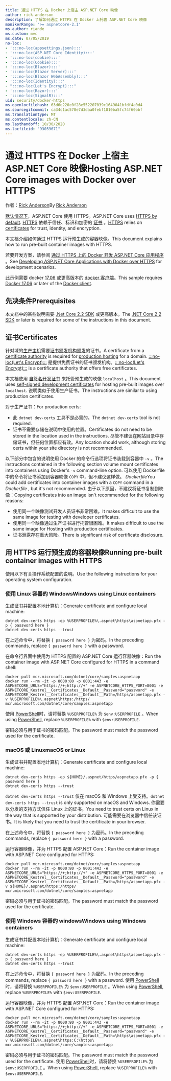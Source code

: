 ```yaml
---
title: 通过 HTTPS 在 Docker 上宿主 ASP.NET Core 映像
author: rick-anderson
description: 了解如何通过 HTTPS 在 Docker 上托管 ASP.NET Core 映像
monikerRange: '>= aspnetcore-2.1'
ms.author: riande
ms.custom: mvc
ms.date: 07/05/2019
no-loc:
- ':::no-loc(appsettings.json):::'
- ':::no-loc(ASP.NET Core Identity):::'
- ':::no-loc(cookie):::'
- ':::no-loc(Cookie):::'
- ':::no-loc(Blazor):::'
- ':::no-loc(Blazor Server):::'
- ':::no-loc(Blazor WebAssembly):::'
- ':::no-loc(Identity):::'
- ":::no-loc(Let's Encrypt):::"
- ':::no-loc(Razor):::'
- ':::no-loc(SignalR):::'
uid: security/docker-https
ms.openlocfilehash: 63d6e220c0f28e552207039c1649041bfdf4a0d4
ms.sourcegitcommit: ca34c1ac578e7d3daa0febf1810ba5fc74f60bbf
ms.translationtype: MT
ms.contentlocale: zh-CN
ms.lasthandoff: 10/30/2020
ms.locfileid: "93059671"
---
```

# <a name="hosting-aspnet-core-images-with-docker-over-https"></a><span data-ttu-id="9b8bf-103">通过 HTTPS 在 Docker 上宿主 ASP.NET Core 映像</span><span class="sxs-lookup"><span data-stu-id="9b8bf-103">Hosting ASP.NET Core images with Docker over HTTPS</span></span>

<span data-ttu-id="9b8bf-104">作者：[Rick Anderson](https://twitter.com/RickAndMSFT)</span><span class="sxs-lookup"><span data-stu-id="9b8bf-104">By [Rick Anderson](https://twitter.com/RickAndMSFT)</span></span>

<span data-ttu-id="9b8bf-105">[默认情况下](./enforcing-ssl.md)，ASP.NET Core 使用 HTTPS。</span><span class="sxs-lookup"><span data-stu-id="9b8bf-105">ASP.NET Core uses [HTTPS by default](./enforcing-ssl.md).</span></span> <span data-ttu-id="9b8bf-106">[HTTPS](https://en.wikipedia.org/wiki/HTTPS) 依赖于信任、标识和加密的 [证书](https://en.wikipedia.org/wiki/Public_key_certificate) 。</span><span class="sxs-lookup"><span data-stu-id="9b8bf-106">[HTTPS](https://en.wikipedia.org/wiki/HTTPS) relies on [certificates](https://en.wikipedia.org/wiki/Public_key_certificate) for trust, identity, and encryption.</span></span>

<span data-ttu-id="9b8bf-107">本文档介绍如何通过 HTTPS 运行预生成的容器映像。</span><span class="sxs-lookup"><span data-stu-id="9b8bf-107">This document explains how to run pre-built container images with HTTPS.</span></span>

<span data-ttu-id="9b8bf-108">若要开发方案，请参阅 [通过 HTTPS 上的 Docker 开发 ASP.NET Core 应用程序](https://github.com/dotnet/dotnet-docker/blob/master/samples/run-aspnetcore-https-development.md) 。</span><span class="sxs-lookup"><span data-stu-id="9b8bf-108">See [Developing ASP.NET Core Applications with Docker over HTTPS](https://github.com/dotnet/dotnet-docker/blob/master/samples/run-aspnetcore-https-development.md) for development scenarios.</span></span>

<span data-ttu-id="9b8bf-109">此示例需要 docker [17.06](https://docs.docker.com/release-notes/docker-ce) 或更高版本的 [docker 客户端](https://www.docker.com/products/docker)。</span><span class="sxs-lookup"><span data-stu-id="9b8bf-109">This sample requires [Docker 17.06](https://docs.docker.com/release-notes/docker-ce) or later of the [Docker client](https://www.docker.com/products/docker).</span></span>

## <a name="prerequisites"></a><span data-ttu-id="9b8bf-110">先决条件</span><span class="sxs-lookup"><span data-stu-id="9b8bf-110">Prerequisites</span></span>

<span data-ttu-id="9b8bf-111">本文档中的某些说明需要 [.Net Core 2.2 SDK](https://dotnet.microsoft.com/download) 或更高版本。</span><span class="sxs-lookup"><span data-stu-id="9b8bf-111">The [.NET Core 2.2 SDK](https://dotnet.microsoft.com/download) or later is required for some of the instructions in this document.</span></span>

## <a name="certificates"></a><span data-ttu-id="9b8bf-112">证书</span><span class="sxs-lookup"><span data-stu-id="9b8bf-112">Certificates</span></span>

<span data-ttu-id="9b8bf-113">针对域的[生产主机](https://blogs.msdn.microsoft.com/webdev/2017/11/29/configuring-https-in-asp-net-core-across-different-platforms/)需要[证书颁发机构颁发](https://wikipedia.org/wiki/Certificate_authority)的证书。</span><span class="sxs-lookup"><span data-stu-id="9b8bf-113">A certificate from a [certificate authority](https://wikipedia.org/wiki/Certificate_authority) is required for [production hosting](https://blogs.msdn.microsoft.com/webdev/2017/11/29/configuring-https-in-asp-net-core-across-different-platforms/) for a domain.</span></span> <span data-ttu-id="9b8bf-114">[:::no-loc(Let's Encrypt):::](https://letsencrypt.org/) 是提供免费证书的证书颁发机构。</span><span class="sxs-lookup"><span data-stu-id="9b8bf-114">[:::no-loc(Let's Encrypt):::](https://letsencrypt.org/) is a certificate authority that offers free certificates.</span></span>

<span data-ttu-id="9b8bf-115">本文档使用 [自签名开发证书](https://en.wikipedia.org/wiki/Self-signed_certificate) 来托管预生成的映像 `localhost` 。</span><span class="sxs-lookup"><span data-stu-id="9b8bf-115">This document uses [self-signed development certificates](https://en.wikipedia.org/wiki/Self-signed_certificate) for hosting pre-built images over `localhost`.</span></span> <span data-ttu-id="9b8bf-116">说明类似于使用生产证书。</span><span class="sxs-lookup"><span data-stu-id="9b8bf-116">The instructions are similar to using production certificates.</span></span>

<span data-ttu-id="9b8bf-117">对于生产证书：</span><span class="sxs-lookup"><span data-stu-id="9b8bf-117">For production certs:</span></span>

* <span data-ttu-id="9b8bf-118">此 `dotnet dev-certs` 工具不是必需的。</span><span class="sxs-lookup"><span data-stu-id="9b8bf-118">The `dotnet dev-certs` tool is not required.</span></span>
* <span data-ttu-id="9b8bf-119">证书不需要存储在说明中使用的位置。</span><span class="sxs-lookup"><span data-stu-id="9b8bf-119">Certificates do not need to be stored in the location used in the instructions.</span></span> <span data-ttu-id="9b8bf-120">尽管不建议在网站目录中存储证书，但任何位置都应有效。</span><span class="sxs-lookup"><span data-stu-id="9b8bf-120">Any location should work, although storing certs within your site directory is not recommended.</span></span>

<span data-ttu-id="9b8bf-121">以下部分中包含的说明使用 Docker 的命令行选项将证书装载到容器中 `-v` 。</span><span class="sxs-lookup"><span data-stu-id="9b8bf-121">The instructions contained in the following section volume mount certificates into containers using Docker's `-v` command-line option.</span></span> <span data-ttu-id="9b8bf-122">可以使用 Dockerfile 中的命令将证书添加到容器映像 `COPY` 中，但不建议这样做。 *Dockerfile*</span><span class="sxs-lookup"><span data-stu-id="9b8bf-122">You could add certificates into container images with a `COPY` command in a *Dockerfile* , but it's not recommended.</span></span> <span data-ttu-id="9b8bf-123">由于以下原因，不建议将证书复制到映像：</span><span class="sxs-lookup"><span data-stu-id="9b8bf-123">Copying certificates into an image isn't recommended for the following reasons:</span></span>

* <span data-ttu-id="9b8bf-124">使用同一个映像测试开发人员证书非常困难。</span><span class="sxs-lookup"><span data-stu-id="9b8bf-124">It makes difficult to use the same image for testing with developer certificates.</span></span>
* <span data-ttu-id="9b8bf-125">使用同一个映像通过生产证书进行托管很困难。</span><span class="sxs-lookup"><span data-stu-id="9b8bf-125">It makes difficult to use the same image for Hosting with production certificates.</span></span>
* <span data-ttu-id="9b8bf-126">证书泄露存在重大风险。</span><span class="sxs-lookup"><span data-stu-id="9b8bf-126">There is significant risk of certificate disclosure.</span></span>

## <a name="running-pre-built-container-images-with-https"></a><span data-ttu-id="9b8bf-127">用 HTTPS 运行预生成的容器映像</span><span class="sxs-lookup"><span data-stu-id="9b8bf-127">Running pre-built container images with HTTPS</span></span>

<span data-ttu-id="9b8bf-128">使用以下有关操作系统配置的说明。</span><span class="sxs-lookup"><span data-stu-id="9b8bf-128">Use the following instructions for your operating system configuration.</span></span>

### <a name="windows-using-linux-containers"></a><span data-ttu-id="9b8bf-129">使用 Linux 容器的 Windows</span><span class="sxs-lookup"><span data-stu-id="9b8bf-129">Windows using Linux containers</span></span>

<span data-ttu-id="9b8bf-130">生成证书并配置本地计算机：</span><span class="sxs-lookup"><span data-stu-id="9b8bf-130">Generate certificate and configure local machine:</span></span>

```dotnetcli
dotnet dev-certs https -ep %USERPROFILE%\.aspnet\https\aspnetapp.pfx -p { password here }
dotnet dev-certs https --trust
```

<span data-ttu-id="9b8bf-131">在上述命令中，将替换 `{ password here }` 为密码。</span><span class="sxs-lookup"><span data-stu-id="9b8bf-131">In the preceding commands, replace `{ password here }` with a password.</span></span>

<span data-ttu-id="9b8bf-132">在命令行界面中使用为 HTTPS 配置的 ASP.NET Core 运行容器映像：</span><span class="sxs-lookup"><span data-stu-id="9b8bf-132">Run the container image with ASP.NET Core configured for HTTPS in a command shell:</span></span>

```console
docker pull mcr.microsoft.com/dotnet/core/samples:aspnetapp
docker run --rm -it -p 8000:80 -p 8001:443 -e ASPNETCORE_URLS="https://+;http://+" -e ASPNETCORE_HTTPS_PORT=8001 -e ASPNETCORE_Kestrel__Certificates__Default__Password="password" -e ASPNETCORE_Kestrel__Certificates__Default__Path=/https/aspnetapp.pfx -v %USERPROFILE%\.aspnet\https:/https/ mcr.microsoft.com/dotnet/core/samples:aspnetapp
```

<span data-ttu-id="9b8bf-133">使用 [PowerShell](/powershell/scripting/overview)时，请将替换 `%USERPROFILE%` 为 `$env:USERPROFILE` 。</span><span class="sxs-lookup"><span data-stu-id="9b8bf-133">When using [PowerShell](/powershell/scripting/overview), replace `%USERPROFILE%` with `$env:USERPROFILE`.</span></span>

<span data-ttu-id="9b8bf-134">密码必须与用于证书的密码匹配。</span><span class="sxs-lookup"><span data-stu-id="9b8bf-134">The password must match the password used for the certificate.</span></span>

### <a name="macos-or-linux"></a><span data-ttu-id="9b8bf-135">macOS 或 Linux</span><span class="sxs-lookup"><span data-stu-id="9b8bf-135">macOS or Linux</span></span>

<span data-ttu-id="9b8bf-136">生成证书并配置本地计算机：</span><span class="sxs-lookup"><span data-stu-id="9b8bf-136">Generate certificate and configure local machine:</span></span>

```dotnetcli
dotnet dev-certs https -ep ${HOME}/.aspnet/https/aspnetapp.pfx -p { password here }
dotnet dev-certs https --trust
```

<span data-ttu-id="9b8bf-137">`dotnet dev-certs https --trust` 仅在 macOS 和 Windows 上受支持。</span><span class="sxs-lookup"><span data-stu-id="9b8bf-137">`dotnet dev-certs https --trust` is only supported on macOS and Windows.</span></span> <span data-ttu-id="9b8bf-138">你需要以分发的支持方式信任 Linux 上的证书。</span><span class="sxs-lookup"><span data-stu-id="9b8bf-138">You need to trust certs on Linux in the way that is supported by your distribution.</span></span> <span data-ttu-id="9b8bf-139">可能需要在浏览器中信任该证书。</span><span class="sxs-lookup"><span data-stu-id="9b8bf-139">It is likely that you need to trust the certificate in your browser.</span></span>

<span data-ttu-id="9b8bf-140">在上述命令中，将替换 `{ password here }` 为密码。</span><span class="sxs-lookup"><span data-stu-id="9b8bf-140">In the preceding commands, replace `{ password here }` with a password.</span></span>

<span data-ttu-id="9b8bf-141">运行容器映像，并为 HTTPS 配置 ASP.NET Core：</span><span class="sxs-lookup"><span data-stu-id="9b8bf-141">Run the container image with ASP.NET Core configured for HTTPS:</span></span>

```console
docker pull mcr.microsoft.com/dotnet/core/samples:aspnetapp
docker run --rm -it -p 8000:80 -p 8001:443 -e ASPNETCORE_URLS="https://+;http://+" -e ASPNETCORE_HTTPS_PORT=8001 -e ASPNETCORE_Kestrel__Certificates__Default__Password="password" -e ASPNETCORE_Kestrel__Certificates__Default__Path=/https/aspnetapp.pfx -v ${HOME}/.aspnet/https:/https/ mcr.microsoft.com/dotnet/core/samples:aspnetapp
```

<span data-ttu-id="9b8bf-142">密码必须与用于证书的密码匹配。</span><span class="sxs-lookup"><span data-stu-id="9b8bf-142">The password must match the password used for the certificate.</span></span>

### <a name="windows-using-windows-containers"></a><span data-ttu-id="9b8bf-143">使用 Windows 容器的 windows</span><span class="sxs-lookup"><span data-stu-id="9b8bf-143">Windows using Windows containers</span></span>

<span data-ttu-id="9b8bf-144">生成证书并配置本地计算机：</span><span class="sxs-lookup"><span data-stu-id="9b8bf-144">Generate certificate and configure local machine:</span></span>

```dotnetcli
dotnet dev-certs https -ep %USERPROFILE%\.aspnet\https\aspnetapp.pfx -p { password here }
dotnet dev-certs https --trust
```

<span data-ttu-id="9b8bf-145">在上述命令中，将替换 `{ password here }` 为密码。</span><span class="sxs-lookup"><span data-stu-id="9b8bf-145">In the preceding commands, replace `{ password here }` with a password.</span></span> <span data-ttu-id="9b8bf-146">使用 [PowerShell](/powershell/scripting/overview)时，请将替换 `%USERPROFILE%` 为 `$env:USERPROFILE` 。</span><span class="sxs-lookup"><span data-stu-id="9b8bf-146">When using [PowerShell](/powershell/scripting/overview), replace `%USERPROFILE%` with `$env:USERPROFILE`.</span></span>

<span data-ttu-id="9b8bf-147">运行容器映像，并为 HTTPS 配置 ASP.NET Core：</span><span class="sxs-lookup"><span data-stu-id="9b8bf-147">Run the container image with ASP.NET Core configured for HTTPS:</span></span>

```console
docker pull mcr.microsoft.com/dotnet/core/samples:aspnetapp
docker run --rm -it -p 8000:80 -p 8001:443 -e ASPNETCORE_URLS="https://+;http://+" -e ASPNETCORE_HTTPS_PORT=8001 -e ASPNETCORE_Kestrel__Certificates__Default__Password="password" -e ASPNETCORE_Kestrel__Certificates__Default__Path=\https\aspnetapp.pfx -v %USERPROFILE%\.aspnet\https:C:\https\ mcr.microsoft.com/dotnet/core/samples:aspnetapp
```

<span data-ttu-id="9b8bf-148">密码必须与用于证书的密码匹配。</span><span class="sxs-lookup"><span data-stu-id="9b8bf-148">The password must match the password used for the certificate.</span></span> <span data-ttu-id="9b8bf-149">使用 [PowerShell](/powershell/scripting/overview)时，请将替换 `%USERPROFILE%` 为 `$env:USERPROFILE` 。</span><span class="sxs-lookup"><span data-stu-id="9b8bf-149">When using [PowerShell](/powershell/scripting/overview), replace `%USERPROFILE%` with `$env:USERPROFILE`.</span></span>
